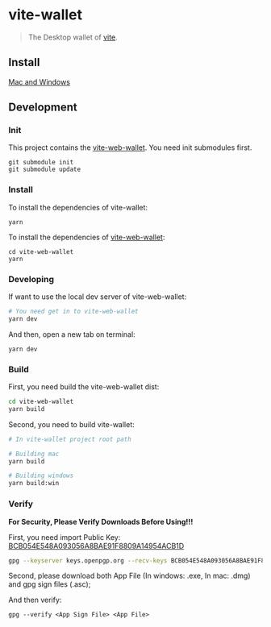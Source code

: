 # vite-wallet
> The Desktop wallet of [vite](https://vite.org).

## Install

[Mac and Windows](https://github.com/vitelabs/vite-wallet/releases)

## Development

### Init 

This project contains the [vite-web-wallet](https://github.com/vitelabs/vite-web-wallet). You need init submodules first.

```
git submodule init
git submodule update
```

### Install

To install the dependencies of vite-wallet:

```
yarn
```

To install the dependencies of [vite-web-wallet](https://github.com/vitelabs/vite-web-wallet):

```
cd vite-web-wallet
yarn
```

### Developing

If want to use the local dev server of vite-web-wallet:

```bash
# You need get in to vite-web-wallet
yarn dev
```
And then, open a new tab on terminal:

```
yarn dev
```

### Build

First, you need build the vite-web-wallet dist:

```bash
cd vite-web-wallet
yarn build
```

Second, you need to build vite-wallet:

```bash
# In vite-wallet project root path

# Building mac
yarn build

# Building windows
yarn build:win
```

### Verify

**For Security, Please Verify Downloads Before Using!!!**

First, you need import Public Key: [BCB054E548A093056A8BAE91F8809A14954ACB1D](https://keys.openpgp.org/vks/v1/by-fingerprint/BCB054E548A093056A8BAE91F8809A14954ACB1D)

```bash
gpg --keyserver keys.openpgp.org --recv-keys BCB054E548A093056A8BAE91F8809A14954ACB1D
```

Second, please download both App File (In windows: .exe, In mac: .dmg) and gpg sign files (.asc);

And then verify: 

```
gpg --verify <App Sign File> <App File> 
```
